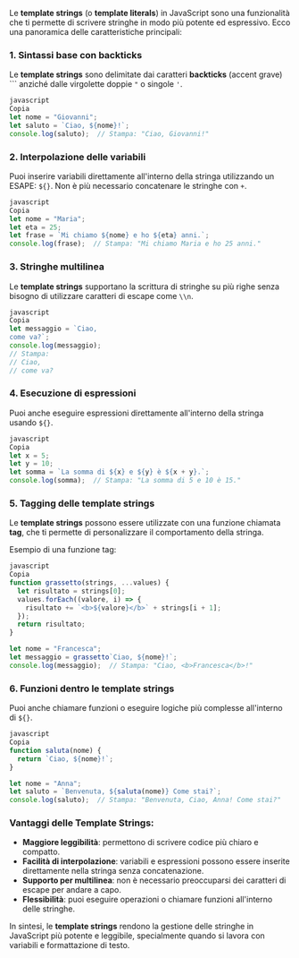 Le **template strings** (o **template literals**) in JavaScript sono una funzionalità che ti permette di scrivere stringhe in modo più potente ed espressivo. Ecco una panoramica delle caratteristiche principali:

### 1. **Sintassi base con backticks**

Le **template strings** sono delimitate dai caratteri **backticks** (accent grave) ``` anziché dalle virgolette doppie `"` o singole `'`.

```jsx
javascript
Copia
let nome = "Giovanni";
let saluto = `Ciao, ${nome}!`;
console.log(saluto);  // Stampa: "Ciao, Giovanni!"

```

### 2. **Interpolazione delle variabili**

Puoi inserire variabili direttamente all'interno della stringa utilizzando un ESAPE: `${}`. Non è più necessario concatenare le stringhe con `+`.

```jsx
javascript
Copia
let nome = "Maria";
let eta = 25;
let frase = `Mi chiamo ${nome} e ho ${eta} anni.`;
console.log(frase);  // Stampa: "Mi chiamo Maria e ho 25 anni."

```

### 3. **Stringhe multilinea**

Le **template strings** supportano la scrittura di stringhe su più righe senza bisogno di utilizzare caratteri di escape come `\\n`.

```jsx
javascript
Copia
let messaggio = `Ciao,
come va?`;
console.log(messaggio);
// Stampa:
// Ciao,
// come va?

```

### 4. **Esecuzione di espressioni**

Puoi anche eseguire espressioni direttamente all'interno della stringa usando `${}`.

```jsx
javascript
Copia
let x = 5;
let y = 10;
let somma = `La somma di ${x} e ${y} è ${x + y}.`;
console.log(somma);  // Stampa: "La somma di 5 e 10 è 15."

```

### 5. **Tagging delle template strings**

Le **template strings** possono essere utilizzate con una funzione chiamata **tag**, che ti permette di personalizzare il comportamento della stringa.

Esempio di una funzione tag:

```jsx
javascript
Copia
function grassetto(strings, ...values) {
  let risultato = strings[0];
  values.forEach((valore, i) => {
    risultato += `<b>${valore}</b>` + strings[i + 1];
  });
  return risultato;
}

let nome = "Francesca";
let messaggio = grassetto`Ciao, ${nome}!`;
console.log(messaggio);  // Stampa: "Ciao, <b>Francesca</b>!"

```

### 6. **Funzioni dentro le template strings**

Puoi anche chiamare funzioni o eseguire logiche più complesse all'interno di `${}`.

```jsx
javascript
Copia
function saluta(nome) {
  return `Ciao, ${nome}!`;
}

let nome = "Anna";
let saluto = `Benvenuta, ${saluta(nome)} Come stai?`;
console.log(saluto);  // Stampa: "Benvenuta, Ciao, Anna! Come stai?"

```

### Vantaggi delle Template Strings:

- **Maggiore leggibilità**: permettono di scrivere codice più chiaro e compatto.
- **Facilità di interpolazione**: variabili e espressioni possono essere inserite direttamente nella stringa senza concatenazione.
- **Supporto per multilinea**: non è necessario preoccuparsi dei caratteri di escape per andare a capo.
- **Flessibilità**: puoi eseguire operazioni o chiamare funzioni all'interno delle stringhe.

In sintesi, le **template strings** rendono la gestione delle stringhe in JavaScript più potente e leggibile, specialmente quando si lavora con variabili e formattazione di testo.